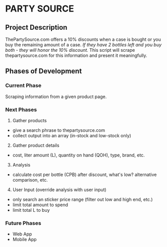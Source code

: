 # PARTY SOURCE 
## Project Description
ThePartySource.com offers a 10% discounts when a case is bought or you buy the remaining amount of a case.
_If they have 2 bottles left and you buy both - they will honor the 10% discount._
This script will scrape thepartysource.com for this information and present it meaningfully.

## Phases of Development

### Current Phase
Scraping information from a given product page.

### Next Phases
1. Gather products
  * give a search phrase to thepartysource.com
  * collect output into an array (in-stock and low-stock only)
2. Gather product details
  * cost,  liter amount (L), quantity on hand (QOH), type, brand, etc.
3. Analysis
  * calculate cost per bottle (CPB) after discount,  what's low? alternative comparison, etc.
4. User Input (override analysis with user input)
  * only search an sticker price range (filter out low and high end, etc.)
  * limit total amount to spend
  * limit total L to buy

### Future Phases
* Web App
* Mobile App